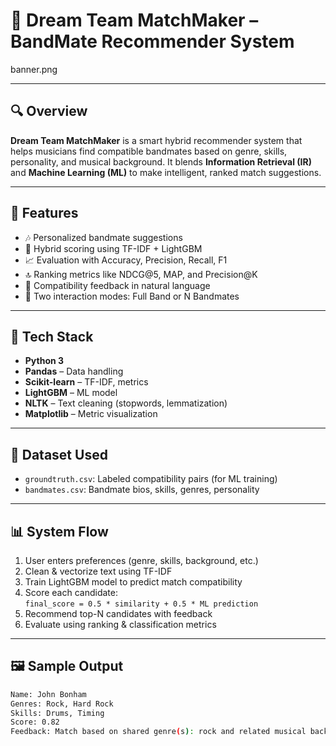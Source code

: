 # 🎸 Dream Team MatchMaker – BandMate Recommender System

banner.png 

---

## 🔍 Overview

**Dream Team MatchMaker** is a smart hybrid recommender system that helps musicians find compatible bandmates based on genre, skills, personality, and musical background. It blends **Information Retrieval (IR)** and **Machine Learning (ML)** to make intelligent, ranked match suggestions.

---

## 🚀 Features

- 🎶 Personalized bandmate suggestions
- 🧠 Hybrid scoring using TF-IDF + LightGBM
- 📈 Evaluation with Accuracy, Precision, Recall, F1
- 🔝 Ranking metrics like NDCG@5, MAP, and Precision@K
- 💬 Compatibility feedback in natural language
- 🔄 Two interaction modes: Full Band or N Bandmates

---

## 🧠 Tech Stack

- **Python 3**
- **Pandas** – Data handling
- **Scikit-learn** – TF-IDF, metrics
- **LightGBM** – ML model
- **NLTK** – Text cleaning (stopwords, lemmatization)
- **Matplotlib** – Metric visualization

---

## 📁 Dataset Used

- `groundtruth.csv`: Labeled compatibility pairs (for ML training)
- `bandmates.csv`: Bandmate bios, skills, genres, personality

---

## 📊 System Flow

1. User enters preferences (genre, skills, background, etc.)
2. Clean & vectorize text using TF-IDF
3. Train LightGBM model to predict match compatibility
4. Score each candidate:  
   `final_score = 0.5 * similarity + 0.5 * ML prediction`
5. Recommend top-N candidates with feedback
6. Evaluate using ranking & classification metrics

---

## 🖼 Sample Output

```bash
Name: John Bonham
Genres: Rock, Hard Rock
Skills: Drums, Timing
Score: 0.82
Feedback: Match based on shared genre(s): rock and related musical background
